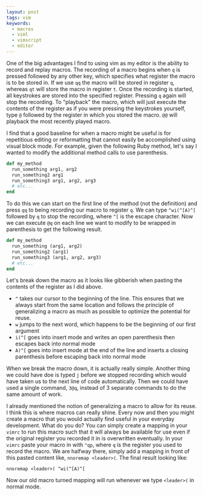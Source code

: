 ```yaml
---
layout: post
tags: vim
keywords:
  - macros
  - viml
  - vimscript
  - editor
---
```


One of the big advantages I find to using vim as my editor is the ability to record and replay macros. The recording of a macro begins when `q` is pressed followed by any other key, which specifies what register the macro is to be stored in. If we use `qq` the macro will be stored in register `q`, whereas `qt` will store the macro in register `t`. Once the recording is started, all keystrokes are stored into the specified register. Pressing `q` again will stop the recording. To "playback" the macro, which will just execute the contents of the register as if you were pressing the keystrokes yourself, type `@` followed by the register in which you stored the macro. `@@` will playback the most recently played macro.

<!--more-->

I find that a good baseline for when a macro might be useful is for repetitious editing or reformatting that cannot easily be accomplished using visual block mode. For example, given the following Ruby method, let's say I wanted to modify the additional method calls to use parenthesis.

```ruby
def my_method
  run_something arg1, arg2
  run_something2 arg1
  run_something3 arg1, arg2, arg3
  # etc...
end
```

To do this we can start on the first line of the method (not the definition) and press `qq` to being recording our macro to register `q`. We can type `^wi(^[A)^[` followed by `q` to stop the recording, where `^[` is the escape character. Now we can execute `@q` on each line we want to modify to be wrapped in parenthesis to get the following result.

```ruby
def my_method
  run_something (arg1, arg2)
  run_something2 (arg1)
  run_something3 (arg1, arg2, arg3)
  # etc...
end
```

Let's break down the macro as it looks like gibberish when pasting the contents of the register as I did above.

- `^` takes our cursor to the beginning of the line. This ensures that we always start from the same location and follows the principle of generalizing a macro as much as possible to optimize the potential for reuse.
- `w` jumps to the next word, which happens to be the beginning of our first argument
- `i(^[` goes into insert mode and writes an open parenthesis then escapes back into normal mode
- `A)^[` goes into insert mode at the end of the line and inserts a closing parenthesis before escaping back into normal mode

When we break the macro down, it is actually really simple. Another thing we could have doe is typed `j` before we stopped recording which would have taken us to the next line of code automatically. Then we could have used a single command, `3@q`, instead of 3 separate commands to do the same amount of work.

I already mentioned the notion of generalizing a macro to allow for its reuse. I think this is where macros can really shine. Every now and then you might create a macro that you would actually find useful in your everyday development. What do you do? You can simply create a mapping in your `vimrc` to run this macro such that it will always be available for use even if the original register you recorded it in is overwritten eventually. In your `vimrc` paste your macro in with `"qp`, where `q` is the register you used to record the macro. We are halfway there, simply add a mapping in front of this pasted content like, `nnoremap <leader>(`. The final result looking like:

```vim
nnoremap <leader>( ^wi(^[A)^[
```

Now our old macro turned mapping will run whenever we type `<leader>(` in normal mode.
